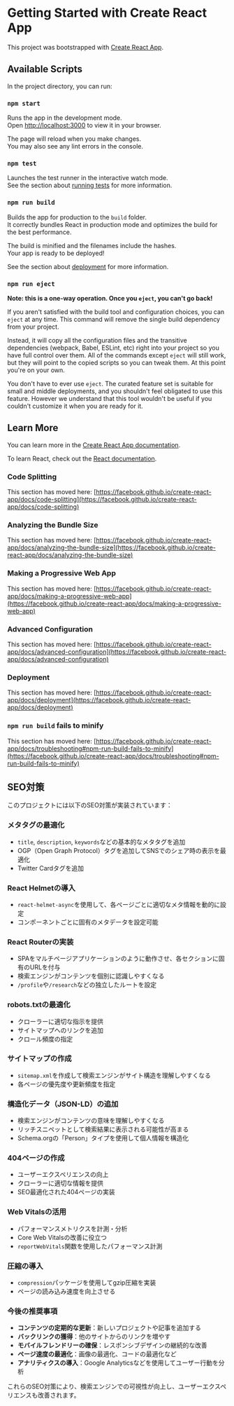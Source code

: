 # Getting Started with Create React App

This project was bootstrapped with [Create React App](https://github.com/facebook/create-react-app).

## Available Scripts

In the project directory, you can run:

### `npm start`

Runs the app in the development mode.\
Open [http://localhost:3000](http://localhost:3000) to view it in your browser.

The page will reload when you make changes.\
You may also see any lint errors in the console.

### `npm test`

Launches the test runner in the interactive watch mode.\
See the section about [running tests](https://facebook.github.io/create-react-app/docs/running-tests) for more information.

### `npm run build`

Builds the app for production to the `build` folder.\
It correctly bundles React in production mode and optimizes the build for the best performance.

The build is minified and the filenames include the hashes.\
Your app is ready to be deployed!

See the section about [deployment](https://facebook.github.io/create-react-app/docs/deployment) for more information.

### `npm run eject`

**Note: this is a one-way operation. Once you `eject`, you can't go back!**

If you aren't satisfied with the build tool and configuration choices, you can `eject` at any time. This command will remove the single build dependency from your project.

Instead, it will copy all the configuration files and the transitive dependencies (webpack, Babel, ESLint, etc) right into your project so you have full control over them. All of the commands except `eject` will still work, but they will point to the copied scripts so you can tweak them. At this point you're on your own.

You don't have to ever use `eject`. The curated feature set is suitable for small and middle deployments, and you shouldn't feel obligated to use this feature. However we understand that this tool wouldn't be useful if you couldn't customize it when you are ready for it.

## Learn More

You can learn more in the [Create React App documentation](https://facebook.github.io/create-react-app/docs/getting-started).

To learn React, check out the [React documentation](https://reactjs.org/).

### Code Splitting

This section has moved here: [https://facebook.github.io/create-react-app/docs/code-splitting](https://facebook.github.io/create-react-app/docs/code-splitting)

### Analyzing the Bundle Size

This section has moved here: [https://facebook.github.io/create-react-app/docs/analyzing-the-bundle-size](https://facebook.github.io/create-react-app/docs/analyzing-the-bundle-size)

### Making a Progressive Web App

This section has moved here: [https://facebook.github.io/create-react-app/docs/making-a-progressive-web-app](https://facebook.github.io/create-react-app/docs/making-a-progressive-web-app)

### Advanced Configuration

This section has moved here: [https://facebook.github.io/create-react-app/docs/advanced-configuration](https://facebook.github.io/create-react-app/docs/advanced-configuration)

### Deployment

This section has moved here: [https://facebook.github.io/create-react-app/docs/deployment](https://facebook.github.io/create-react-app/docs/deployment)

### `npm run build` fails to minify

This section has moved here: [https://facebook.github.io/create-react-app/docs/troubleshooting#npm-run-build-fails-to-minify](https://facebook.github.io/create-react-app/docs/troubleshooting#npm-run-build-fails-to-minify)

## SEO対策

このプロジェクトには以下のSEO対策が実装されています：

### メタタグの最適化
- `title`, `description`, `keywords`などの基本的なメタタグを追加
- OGP（Open Graph Protocol）タグを追加してSNSでのシェア時の表示を最適化
- Twitter Cardタグを追加

### React Helmetの導入
- `react-helmet-async`を使用して、各ページごとに適切なメタ情報を動的に設定
- コンポーネントごとに固有のメタデータを設定可能

### React Routerの実装
- SPAをマルチページアプリケーションのように動作させ、各セクションに固有のURLを付与
- 検索エンジンがコンテンツを個別に認識しやすくなる
- `/profile`や`/research`などの独立したルートを設定

### robots.txtの最適化
- クローラーに適切な指示を提供
- サイトマップへのリンクを追加
- クロール頻度の指定

### サイトマップの作成
- `sitemap.xml`を作成して検索エンジンがサイト構造を理解しやすくなる
- 各ページの優先度や更新頻度を指定

### 構造化データ（JSON-LD）の追加
- 検索エンジンがコンテンツの意味を理解しやすくなる
- リッチスニペットとして検索結果に表示される可能性が高まる
- Schema.orgの「Person」タイプを使用して個人情報を構造化

### 404ページの作成
- ユーザーエクスペリエンスの向上
- クローラーに適切な情報を提供
- SEO最適化された404ページの実装

### Web Vitalsの活用
- パフォーマンスメトリクスを計測・分析
- Core Web Vitalsの改善に役立つ
- `reportWebVitals`関数を使用したパフォーマンス計測

### 圧縮の導入
- `compression`パッケージを使用してgzip圧縮を実装
- ページの読み込み速度を向上させる

### 今後の推奨事項
- **コンテンツの定期的な更新**：新しいプロジェクトや記事を追加する
- **バックリンクの獲得**：他のサイトからのリンクを増やす
- **モバイルフレンドリーの確保**：レスポンシブデザインの継続的な改善
- **ページ速度の最適化**：画像の最適化、コードの最適化など
- **アナリティクスの導入**：Google Analyticsなどを使用してユーザー行動を分析

これらのSEO対策により、検索エンジンでの可視性が向上し、ユーザーエクスペリエンスも改善されます。
